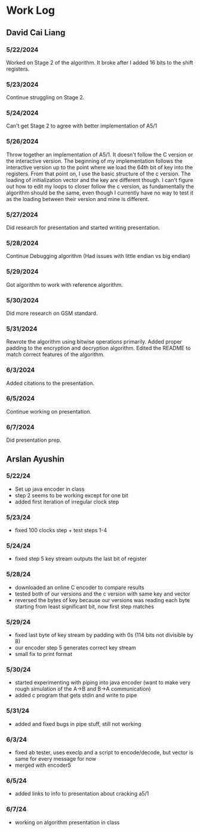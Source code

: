 # Work Log

## David Cai Liang

### 5/22/2024

Worked on Stage 2 of the algorithm. It broke after I added 16 bits to the shift registers.

### 5/23/2024

Continue struggling on Stage 2.

### 5/24/2024

Can't get Stage 2 to agree with better implementation of A5/1

### 5/26/2024

Throw together an implementation of A5/1. It doesn't follow the C version or the interactive version. The beginning of my implementation follows the interactive version up to the point where we load the 64th bit of key into the registers. From that point on, I use the basic structure of the c version. The loading of initialization vector and the key are different though. I can't figure out how to edit my loops to closer follow the c version, as fundamentally the algorithm should be the same, even though I currently have no way to test it as the loading between their version and mine is different.

### 5/27/2024

Did research for presentation and started writing presentation.

### 5/28/2024

Continue Debugging algorithm (Had issues with little endian vs big endian)

### 5/29/2024

Got algorithm to work with reference algorithm.

### 5/30/2024

Did more research on GSM standard.

### 5/31/2024

Rewrote the algorithm using bitwise operations primarily. Added proper padding to the encryption and decryption algorithm. Edited the README to match correct features of the algorithm.

### 6/3/2024

Added citations to the presentation.

### 6/5/2024

Continue working on presentation.

### 6/7/2024

Did presentation prep.

## Arslan Ayushin

### 5/22/24

- Set up java encoder in class
- step 2 seems to be working except for one bit
- added first iteration of irregular clock step

### 5/23/24

- fixed 100 clocks step + test steps 1-4

### 5/24/24

- fixed step 5 key stream outputs the last bit of register

### 5/28/24

- downloaded an online C encoder to compare results
- tested both of our versions and the c version with same key and vector
- reversed the bytes of key because our versions was reading each byte starting from least significant bit, now first step matches

### 5/29/24

- fixed last byte of key stream by padding with 0s (114 bits not divisible by 8)
- our encoder step 5 generates correct key stream
- small fix to print format

### 5/30/24

- started experimenting with piping into java encoder (want to make very rough simulation of the A->B and B->A communication)
- added c program that gets stdin and write to pipe

### 5/31/24

- added and fixed bugs in pipe stuff, still not working

### 6/3/24

- fixed ab tester, uses execlp and a script to encode/decode, but vector is same for every message for now
- merged with encoder5

### 6/5/24

- added links to info to presentation about cracking a5/1

### 6/7/24

- working on algorithm presentation in class

